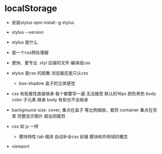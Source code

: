 # localStorage

- 安装stylus
npm install -g stylus
- stylus --version
- stylus 是什么
 - 是一个css预处理器
 - 更快、更专业
  .styl 后缀的文件
  编译成css

- stylus 是css 的超集
  浏览器还是只认css 
  - box-shadow 盒子的立体感觉
- css 有些属性直接继承
  每个都要写一遍 无法接受
  默认的16px 颜色黑色
  body color 子元素 继承 body
  有些也不会继承
- background-size: cover; 重点在盒子 等比例缩放，裁剪
                   container 重点在背景 完整显示图片 超出则裁剪

- css 如 js 一样
  - 模块特性
    tab 缩进 自动补全css 前缀 
    模块和作用域的概念 

- viewport 